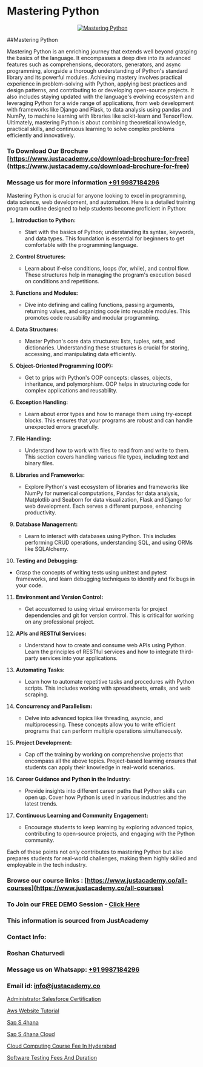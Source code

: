 # Mastering Python

<p align="center">
  <a href="https://justacademy.co/course-detail/python-training">
    <img src="https://justacademy.co/storage2/course_image/1709713400_course_image.webp" alt="Mastering Python">
  </a>
</p>
##Mastering Python

Mastering Python is an enriching journey that extends well beyond grasping the basics of the language. It encompasses a deep dive into its advanced features such as comprehensions, decorators, generators, and async programming, alongside a thorough understanding of Python's standard library and its powerful modules. Achieving mastery involves practical experience in problem-solving with Python, applying best practices and design patterns, and contributing to or developing open-source projects. It also includes staying updated with the language's evolving ecosystem and leveraging Python for a wide range of applications, from web development with frameworks like Django and Flask, to data analysis using pandas and NumPy, to machine learning with libraries like scikit-learn and TensorFlow. Ultimately, mastering Python is about combining theoretical knowledge, practical skills, and continuous learning to solve complex problems efficiently and innovatively.
### To Download Our Brochure [https://www.justacademy.co/download-brochure-for-free](https://www.justacademy.co/download-brochure-for-free)
### Message us for more information [+91 9987184296](https://api.whatsapp.com/send?phone=919987184296)
Mastering Python is crucial for anyone looking to excel in programming, data science, web development, and automation. Here is a detailed training program outline designed to help students become proficient in Python:

1) **Introduction to Python:** 
   - Start with the basics of Python; understanding its syntax, keywords, and data types. This foundation is essential for beginners to get comfortable with the programming language.

2) **Control Structures:** 
   - Learn about if-else conditions, loops (for, while), and control flow. These structures help in managing the program's execution based on conditions and repetitions.

3) **Functions and Modules:** 
   - Dive into defining and calling functions, passing arguments, returning values, and organizing code into reusable modules. This promotes code reusability and modular programming.

4) **Data Structures:** 
   - Master Python's core data structures: lists, tuples, sets, and dictionaries. Understanding these structures is crucial for storing, accessing, and manipulating data efficiently.

5) **Object-Oriented Programming (OOP):** 
   - Get to grips with Python's OOP concepts: classes, objects, inheritance, and polymorphism. OOP helps in structuring code for complex applications and reusability.

6) **Exception Handling:** 
   - Learn about error types and how to manage them using try-except blocks. This ensures that your programs are robust and can handle unexpected errors gracefully.

7) **File Handling:** 
   - Understand how to work with files to read from and write to them. This section covers handling various file types, including text and binary files.

8) **Libraries and Frameworks:** 
   - Explore Python's vast ecosystem of libraries and frameworks like NumPy for numerical computations, Pandas for data analysis, Matplotlib and Seaborn for data visualization, Flask and Django for web development. Each serves a different purpose, enhancing productivity.

9) **Database Management:** 
   - Learn to interact with databases using Python. This includes performing CRUD operations, understanding SQL, and using ORMs like SQLAlchemy.

10) **Testing and Debugging:** 
   - Grasp the concepts of writing tests using unittest and pytest frameworks, and learn debugging techniques to identify and fix bugs in your code.

11) **Environment and Version Control:** 
    - Get accustomed to using virtual environments for project dependencies and git for version control. This is critical for working on any professional project.

12) **APIs and RESTful Services:** 
    - Understand how to create and consume web APIs using Python. Learn the principles of RESTful services and how to integrate third-party services into your applications.

13) **Automating Tasks:** 
    - Learn how to automate repetitive tasks and procedures with Python scripts. This includes working with spreadsheets, emails, and web scraping.

14) **Concurrency and Parallelism:** 
    - Delve into advanced topics like threading, asyncio, and multiprocessing. These concepts allow you to write efficient programs that can perform multiple operations simultaneously.

15) **Project Development:** 
    - Cap off the training by working on comprehensive projects that encompass all the above topics. Project-based learning ensures that students can apply their knowledge in real-world scenarios.

16) **Career Guidance and Python in the Industry:** 
    - Provide insights into different career paths that Python skills can open up. Cover how Python is used in various industries and the latest trends.

17) **Continuous Learning and Community Engagement:** 
    - Encourage students to keep learning by exploring advanced topics, contributing to open-source projects, and engaging with the Python community.

Each of these points not only contributes to mastering Python but also prepares students for real-world challenges, making them highly skilled and employable in the tech industry.

### Browse our course links : [https://www.justacademy.co/all-courses](https://www.justacademy.co/all-courses) 
### To Join our FREE DEMO Session - [Click Here](https://www.justacademy.co/register-for-course-demo)


### This information is sourced from JustAcademy
### Contact Info:
### Roshan Chaturvedi
### Message us on Whatsapp: [+91 9987184296](https://api.whatsapp.com/send?phone=919987184296)
### Email id: [info@justacademy.co](mailto:info@justacademy.co)
                
[Administrator Salesforce Certification](https://www.linkedin.com/pulse/administrator-salesforce-certification-justacademy-chicago-iihsf?trackingId=%2BDOSz%2FSFQgJVLrolWDyJ%2Fg%3D%3D&lipi=urn%3Ali%3Apage%3Ad_flagship3_company_admin%3BJKbgFmdjTiWIqbluH0xCXQ%3D%3D)

[Aws Website Tutorial](https://www.linkedin.com/pulse/aws-website-tutorial-software-training-mountain-view-u0zxe?trackingId=ZcEjLzPRODDS%2BZPP%2BtVFoQ%3D%3D&lipi=urn%3Ali%3Apage%3Aorganization_admin_admin_feed_index%3B396a4c81-0a90-47a5-ad5c-c37fd268bc2b)

[Sap S 4hana](https://medium.com/@ranemanish460/sap-s-4hana-305beb9adb1c)

[Sap S 4hana Cloud](https://medium.com/@roneet705/sap-s-4hana-cloud-d2536725643a)

[Cloud Computing Course Fee In Hyderabad](https://justacademyin.github.io/justacademy/cloud-computing-course-fee-in-hyderabad)

[Software Testing Fees And Duration](https://justacademyin.github.io/justacademy/software-testing-fees-and-duration)

